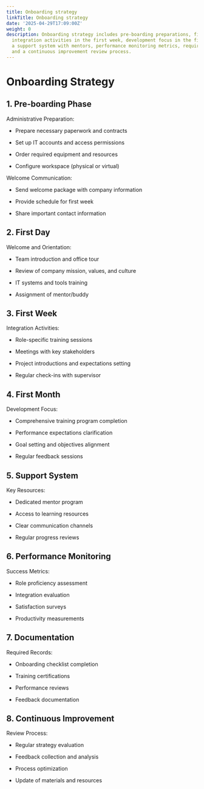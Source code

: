 ```yaml
---
title: Onboarding strategy
linkTitle: Onboarding strategy
date: '2025-04-29T17:09:00Z'
weight: 0
description: Onboarding strategy includes pre-boarding preparations, first-day orientation,
  integration activities in the first week, development focus in the first month,
  a support system with mentors, performance monitoring metrics, required documentation,
  and a continuous improvement review process.
---
```



# Onboarding Strategy

## 1. Pre-boarding Phase

Administrative Preparation:

- Prepare necessary paperwork and contracts

- Set up IT accounts and access permissions

- Order required equipment and resources

- Configure workspace (physical or virtual)

Welcome Communication:

- Send welcome package with company information

- Provide schedule for first week

- Share important contact information

## 2. First Day

Welcome and Orientation:

- Team introduction and office tour

- Review of company mission, values, and culture

- IT systems and tools training

- Assignment of mentor/buddy

## 3. First Week

Integration Activities:

- Role-specific training sessions

- Meetings with key stakeholders

- Project introductions and expectations setting

- Regular check-ins with supervisor

## 4. First Month

Development Focus:

- Comprehensive training program completion

- Performance expectations clarification

- Goal setting and objectives alignment

- Regular feedback sessions

## 5. Support System

Key Resources:

- Dedicated mentor program

- Access to learning resources

- Clear communication channels

- Regular progress reviews

## 6. Performance Monitoring

Success Metrics:

- Role proficiency assessment

- Integration evaluation

- Satisfaction surveys

- Productivity measurements

## 7. Documentation

Required Records:

- Onboarding checklist completion

- Training certifications

- Performance reviews

- Feedback documentation

## 8. Continuous Improvement

Review Process:

- Regular strategy evaluation

- Feedback collection and analysis

- Process optimization

- Update of materials and resources